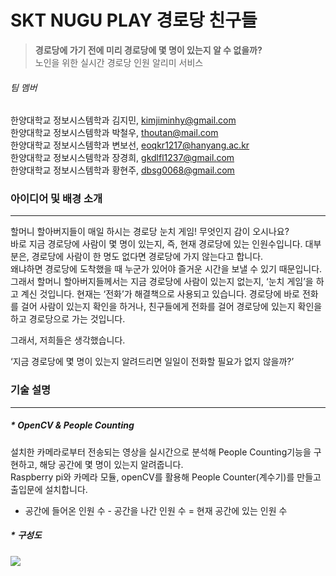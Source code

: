 # SKT NUGU PLAY 경로당 친구들  
   
> **경로당에 가기 전에 미리 경로당에 몇 명이 있는지 알 수 없을까?**  
> 노인을 위한 실시간 경로당 인원 알리미 서비스  
  
  

###### 팀 멤버
한양대학교 정보시스템학과 김지민, kimjiminhy@gmail.com  
한양대학교 정보시스템학과 박철우, thoutan@mail.com  
한양대학교 정보시스템학과 변보선, eoqkr1217@hanyang.ac.kr    
한양대학교 정보시스템학과 장경희, gkdlfl1237@gmail.com  
한양대학교 정보시스템학과 황현주, dbsg0068@gmail.com  
  
### 아이디어 및 배경 소개  
-----------------------------------------------
할머니 할아버지들이 매일 하시는 경로당 눈치 게임! 무엇인지 감이 오시나요?  
바로 지금 경로당에 사람이 몇 명이 있는지, 즉, 현재 경로당에 있는 인원수입니다. 대부분은, 경로당에 사람이 한 명도 없다면 경로당에 가지 않는다고 합니다.  
왜냐하면 경로당에 도착했을 때 누군가 있어야 즐거운 시간을 보낼 수 있기 때문입니다. 그래서 할머니 할아버지들께서는 지금 경로당에 사람이 있는지 없는지, ‘눈치 게임’을 하고 계신 것입니다. 현재는 ‘전화’가 해결책으로 사용되고 있습니다. 경로당에 바로 전화를 걸어 사람이 있는지 확인을 하거나, 친구들에게 전화를 걸어 경로당에 있는지 확인을 하고 경로당으로 가는 것입니다.  
  
그래서, 저희들은 생각했습니다.  
  
‘지금 경로당에 몇 명이 있는지 알려드리면 일일이 전화할 필요가 없지 않을까?’ 
 

### 기술 설명
-----------------------------------------------
##### * OpenCV & People Counting
설치한 카메라로부터 전송되는 영상을 실시간으로 분석해 People Counting기능을 구현하고, 해당 공간에 몇 명이 있는지 알려줍니다.  
Raspberry pi와 카메라 모듈, openCV를 활용해 People Counter(계수기)를 만들고 출입문에 설치합니다.  

- 공간에 들어온 인원 수 - 공간을 나간 인원 수 = 현재 공간에 있는 인원 수
  
##### * 구성도
![](./image/silverfriend_flow.png)



